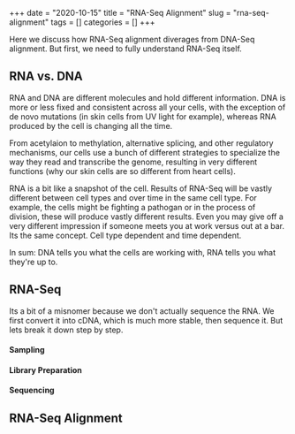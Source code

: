 +++ 
date = "2020-10-15"
title = "RNA-Seq Alignment"
slug = "rna-seq-alignment"
tags = []
categories = []
+++

Here we discuss how RNA-Seq alignment diverages from DNA-Seq alignment. But first, we need to fully understand RNA-Seq itself. 


## RNA vs. DNA 

RNA and DNA are different molecules and hold different information. DNA is more or less fixed and consistent across all your cells, with the exception of de novo mutations (in skin cells from UV light for example), whereas RNA produced by the cell is changing all the time.

From acetylaion to methylation, alternative splicing, and other regulatory mechanisms, our cells use a bunch of different strategies to specialize the way they read and transcribe the genome, resulting in very different functions (why our skin cells are so different from heart cells).

RNA is a bit like a snapshot of the cell. Results of RNA-Seq will be vastly different between cell types and over time in the same cell type. For example, the cells might be fighting a pathogan or in the process of division, these will produce vastly different results. Even you may give off a very different impression if someone meets you at work versus out at a bar. Its the same concept. Cell type dependent and time dependent.

In sum: DNA tells you what the cells are working with, RNA tells you what they're up to.


## RNA-Seq

Its a bit of a misnomer because we don't actually sequence the RNA. We first convert it into cDNA, which is much more stable, then sequence it. But lets break it down step by step.

#### Sampling

#### Library Preparation

#### Sequencing


## RNA-Seq Alignment





